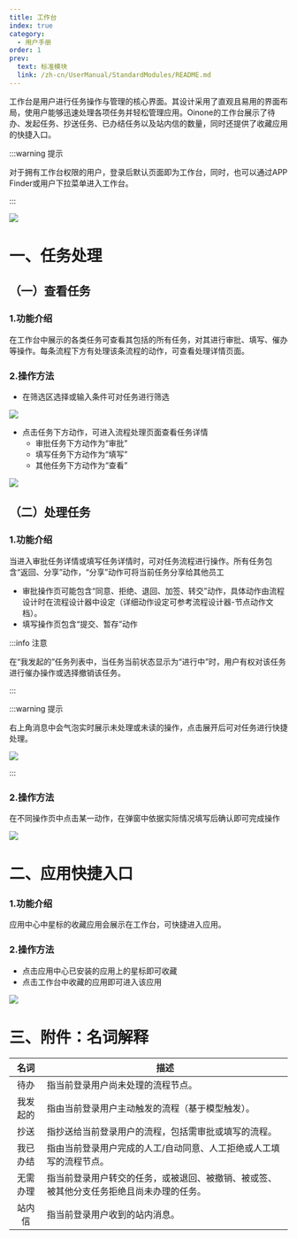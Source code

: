 ```yaml
---
title: 工作台
index: true
category:
  - 用户手册
order: 1
prev:
  text: 标准模块
  link: /zh-cn/UserManual/StandardModules/README.md
---
```

工作台是用户进行任务操作与管理的核心界面。其设计采用了直观且易用的界面布局，使用户能够迅速处理各项任务并轻松管理应用。Oinone的工作台展示了待办、发起任务、抄送任务、已办结任务以及站内信的数量，同时还提供了收藏应用的快捷入口。

:::warning 提示

对于拥有工作台权限的用户，登录后默认页面即为工作台，同时，也可以通过APP Finder或用户下拉菜单进入工作台。

:::

![](https://oinone-jar.oss-cn-zhangjiakou.aliyuncs.com/welcome-document/standard%20module/workbenches/1.png)

# 一、任务处理
## （一）查看任务
### 1.功能介绍
在工作台中展示的各类任务可查看其包括的所有任务，对其进行审批、填写、催办等操作。每条流程下方有处理该条流程的动作，可查看处理详情页面。

### 2.操作方法
+ 在筛选区选择或输入条件可对任务进行筛选

![](https://oinone-jar.oss-cn-zhangjiakou.aliyuncs.com/welcome-document/standard%20module/workbenches/ckrw1.png)

+ 点击任务下方动作，可进入流程处理页面查看任务详情
    - 审批任务下方动作为“审批”
    - 填写任务下方动作为“填写”
    - 其他任务下方动作为“查看”

![](https://oinone-jar.oss-cn-zhangjiakou.aliyuncs.com/welcome-document/standard%20module/workbenches/ckrw2.png)

## （二）处理任务
### 1.功能介绍
当进入审批任务详情或填写任务详情时，可对任务流程进行操作。所有任务包含“返回、分享”动作，“分享”动作可将当前任务分享给其他员工

+ 审批操作页可能包含“同意、拒绝、退回、加签、转交”动作，具体动作由流程设计时在流程设计器中设定（详细动作设定可参考流程设计器-节点动作文档）。
+ 填写操作页包含“提交、暂存”动作

:::info 注意

在“我发起的”任务列表中，当任务当前状态显示为“进行中”时，用户有权对该任务进行催办操作或选择撤销该任务。

:::

:::warning 提示

右上角消息中会气泡实时展示未处理或未读的操作，点击展开后可对任务进行快捷处理。

![](https://oinone-jar.oss-cn-zhangjiakou.aliyuncs.com/welcome-document/standard%20module/workbenches/clrw.png)

:::

### 2.操作方法
在不同操作页中点击某一动作，在弹窗中依据实际情况填写后确认即可完成操作

![](https://oinone-jar.oss-cn-zhangjiakou.aliyuncs.com/welcome-document/standard%20module/workbenches/clrw2.png)

# 二、应用快捷入口
### 1.功能介绍
应用中心中星标的收藏应用会展示在工作台，可快捷进入应用。

### 2.操作方法
+ 点击应用中心已安装的应用上的星标即可收藏
+ 点击工作台中收藏的应用即可进入该应用

![](https://oinone-jar.oss-cn-zhangjiakou.aliyuncs.com/welcome-document/standard%20module/workbenches/kjrk.png)

# 三、附件：名词解释
| 名词 | 描述 |
| :---: | --- |
| 待办 | 指当前登录用户尚未处理的流程节点。 |
| 我发起的 | 指由当前登录用户主动触发的流程（基于模型触发）。 |
| 抄送 | 指抄送给当前登录用户的流程，包括需审批或填写的流程。 |
| 我已办结 | 指由当前登录用户完成的人工/自动同意、人工拒绝或人工填写的流程节点。 |
| 无需办理 | 指当前登录用户转交的任务，或被退回、被撤销、被或签、被其他分支任务拒绝且尚未办理的任务。 |
| 站内信 | 指当前登录用户收到的站内消息。 |


